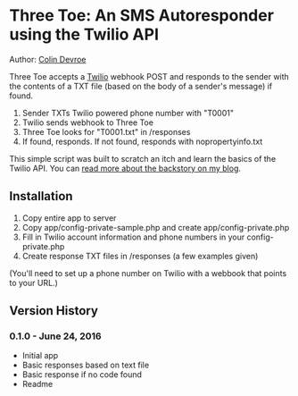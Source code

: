 # Three Toe: An SMS Autoresponder using the Twilio API

Author: [Colin Devroe](http://cdevroe.com)

Three Toe accepts a [Twilio](http://twilio.com) webhook POST and responds to the sender with the contents of a TXT file (based on the body of a sender's message) if found.

1. Sender TXTs Twilio powered phone number with "T0001"
2. Twilio sends webhook to Three Toe
3. Three Toe looks for "T0001.txt" in /responses
4. If found, responds. If not found, responds with nopropertyinfo.txt

This simple script was built to scratch an itch and learn the basics of the Twilio API. You can [read more about the backstory on my blog](http://cdevroe.com/).

## Installation

1. Copy entire app to server
2. Copy app/config-private-sample.php and create app/config-private.php
3. Fill in Twilio account information and phone numbers in your config-private.php
4. Create response TXT files in /responses (a few examples given)

(You'll need to set up a phone number on Twilio with a webbook that points to your URL.)

## Version History

### 0.1.0 - June 24, 2016
  - Initial app
  - Basic responses based on text file
  - Basic response if no code found
  - Readme
